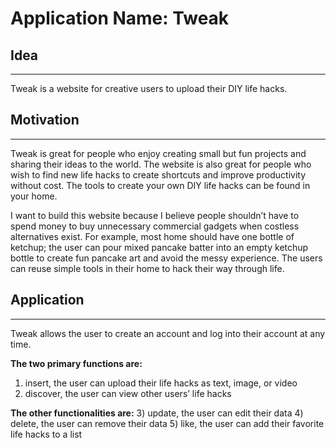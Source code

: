 # Application Name: Tweak

## Idea

---
Tweak is a website for creative users to upload their DIY life hacks.

## Motivation

---
Tweak is great for people who enjoy creating small but fun projects 
and sharing their ideas to the world. The website is also great for
people who wish to find new life hacks to create shortcuts and improve
productivity without cost. The tools to create your own DIY life hacks
can be found in your home.

I want to build this website because I believe people shouldn’t have to 
spend money to buy unnecessary commercial gadgets when costless alternatives 
exist. For example, most home should have one bottle of ketchup; the user
can pour mixed pancake batter into an empty ketchup bottle to create fun
pancake art and avoid the messy experience. The users can reuse simple tools 
in their home to hack their way through life.

## Application

---
Tweak allows the user to create an account and log into their account at any time.

**The two primary functions are:** 
1. insert, the user can upload their life hacks as text, image, or video
2. discover, the user can view other users’ life hacks

**The other functionalities are:** 
3) update, the user can edit their data 
4) delete, the user can remove their data
5) like, the user can add their favorite life hacks to a list
